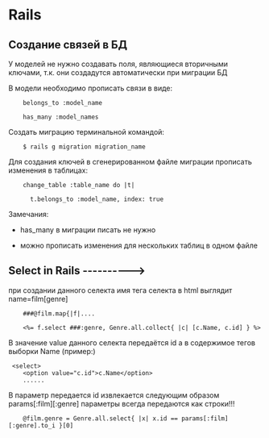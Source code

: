 # Rails
## Создание связей в БД
У моделей не нужно создавать поля, являющиеся вторичными ключами, т.к. они создадутся автоматически при миграции БД

В модели необходимо прописать связи в виде:
```
	belongs_to :model_name

	has_many :model_names
```
Создать миграцию терминальной командой:
```
	$ rails g migration migration_name
```
Для создания ключей в сгенерированном файле миграции прописать изменения в таблицах:
```
	change_table :table_name do |t|

	  t.belongs_to :model_name, index: true
```
Замечания:

* has_many в миграции писать не нужно

* можно прописать изменения для нескольких таблиц в одном файле

## Select in Rails  ---------->

при создании данного селекта имя тега селекта в html выглядит name=film[genre]

```
	###@film.map{|f|....

   	<%= f.select ###:genre, Genre.all.collect{ |c| [c.Name, c.id] } %>
```
 В значение value данного селекта передаётся id а в содержимое тегов выборки Name
 (пример:)
 
	 <select>
		<option value="c.id">c.Name</option>
		......
В параметр передается id извлекается следующим образом params[:film][:genre]
параметры всегда передаются как строки!!!
```
	@film.genre = Genre.all.select{ |x| x.id == params[:film][:genre].to_i }[0]
```	
